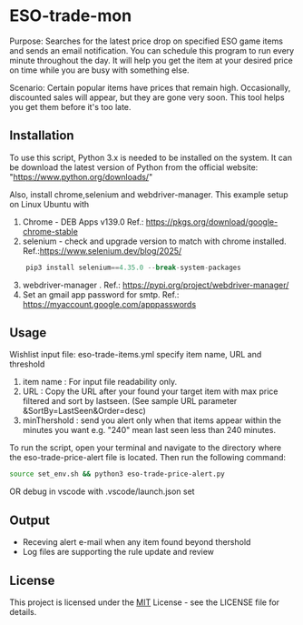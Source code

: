 # ESO-trade-mon
Purpose: Searches for the latest price drop on specified ESO game items and sends an email notification. You can schedule this program to run every minute throughout the day. It will help you get the item at your desired price on time while you are busy with something else.

Scenario: Certain popular items have prices that remain high. Occasionally, discounted sales will appear, but they are gone very soon. This tool helps you get them before it's too late.

## Installation
To use this script, Python 3.x is needed to be installed on the system. It can be download the latest version of Python from the official website: "https://www.python.org/downloads/"

Also, install chrome,selenium and webdriver-manager. This example setup on Linux Ubuntu with
1. Chrome - DEB Apps v139.0 Ref.: https://pkgs.org/download/google-chrome-stable
2. selenium - check and upgrade version to match with chrome installed. Ref.:https://www.selenium.dev/blog/2025/
```python
    pip3 install selenium==4.35.0 --break-system-packages
```
3. webdriver-manager . Ref.: https://pypi.org/project/webdriver-manager/
4. Set an gmail app password for smtp. Ref.: https://myaccount.google.com/apppasswords

## Usage

Wishlist input file: eso-trade-items.yml specify item name, URL and threshold
1. item name : For input file readability only.
2. URL : Copy the URL after your found your target item with max price filtered and sort by lastseen. (See sample URL parameter &SortBy=LastSeen&Order=desc)
3. minThershold : send you alert only when that items appear within the minutes you want e.g. "240" mean last seen less than 240 minutes.


To run the script, open your terminal and navigate to the directory where the eso-trade-price-alert file is located. Then run the following command:
```bash
source set_env.sh && python3 eso-trade-price-alert.py
```
OR debug in vscode with .vscode/launch.json set 

## Output
  - Receving alert e-mail when any item found beyond thershold
  - Log files are supporting the rule update and review

## License
This project is licensed under the [MIT](https://choosealicense.com/licenses/mit/) License - see the LICENSE file for details.
